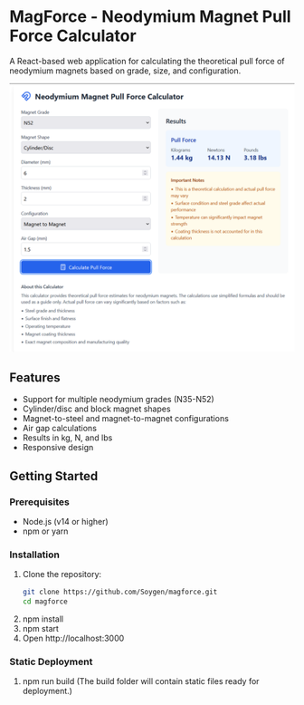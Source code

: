 # MagForce - Neodymium Magnet Pull Force Calculator

A React-based web application for calculating the theoretical pull force of neodymium magnets based on grade, size, and configuration.

![Screenshot](screenshot.png)

## Features

- Support for multiple neodymium grades (N35-N52)
- Cylinder/disc and block magnet shapes
- Magnet-to-steel and magnet-to-magnet configurations
- Air gap calculations
- Results in kg, N, and lbs
- Responsive design

## Getting Started

### Prerequisites

- Node.js (v14 or higher)
- npm or yarn

### Installation

1. Clone the repository:
   ```bash
   git clone https://github.com/Soygen/magforce.git
   cd magforce
2. npm install
3. npm start
4. Open http://localhost:3000

### Static Deployment

1. npm run build 
(The build folder will contain static files ready for deployment.)

